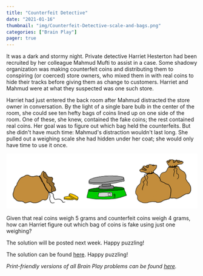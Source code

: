 ```yaml
---
title: "Counterfeit Detective"
date: "2021-01-16"
thumbnail: "img/Counterfeit-Detective-scale-and-bags.png"
categories: ["Brain Play"]
pager: true
---
```



It was a dark and stormy night. Private detective Harriet Hesterton had been recruited by her colleague Mahmud Mufti to assist in a case. Some shadowy organization was making counterfeit coins and distributing them to conspiring (or coerced) store owners, who mixed them in with real coins to hide their tracks before giving them as change to customers. Harriet and Mahmud were at what they suspected was one such store.

Harriet had just entered the back room after Mahmud distracted the store owner in conversation. By the light of a single bare bulb in the center of the room, she could see ten hefty bags of coins lined up on one side of the room. One of these, she knew, contained the fake coins; the rest contained real coins. Her goal was to figure out which bag held the counterfeits. But she didn't have much time: Mahmud's distraction wouldn't last long. She pulled out a weighing scale she had hidden under her coat; she would only have time to use it once.

![](/img/Counterfeit-Detective-scale-and-bags.png)

Given that real coins weigh 5 grams and counterfeit coins weigh 4 grams, how can Harriet figure out which bag of coins is fake using just one weighing?

The solution will be posted next week. Happy puzzling!

The solution can be found [here](/brain-play/counterfeit-detective-solution/). Happy puzzling!

*Print-friendly versions of all Brain Play problems can be found [here](/brain-play-problems-and-solutions/ "Brain Play Problems and Solutions").*


